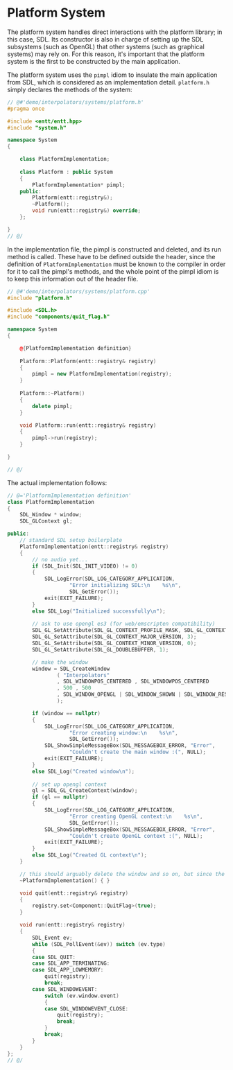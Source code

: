 # Platform System

The platform system handles direct interactions with the platform library; in
this case, SDL. Its constructor is also in charge of setting up the SDL
subsystems (such as OpenGL) that other systems (such as graphical systems) may
rely on. For this reason, it's important that the platform system is the first
to be constructed by the main application.

The platform system uses the `pimpl` idiom to insulate the main application from
SDL, which is considered as an implementation detail. `platform.h` simply declares
the methods of the system:

```cpp
// @#'demo/interpolators/systems/platform.h'
#pragma once

#include <entt/entt.hpp>
#include "system.h"

namespace System
{

    class PlatformImplementation;
    
    class Platform : public System
    {
        PlatformImplementation* pimpl;
    public:
        Platform(entt::registry&);
        ~Platform();
        void run(entt::registry&) override;
    };

}
// @/
```

In the implementation file, the pimpl is constructed and deleted, and its
run method is called. These have to be defined outside the header, since the
definition of `PlatformImplementation` must be known to the compiler in order
for it to call the pimpl's methods, and the whole point of the pimpl idiom is
to keep this information out of the header file.

```cpp
// @#'demo/interpolators/systems/platform.cpp'
#include "platform.h"

#include <SDL.h>
#include "components/quit_flag.h"

namespace System
{

    @{PlatformImplementation definition}
    
    Platform::Platform(entt::registry& registry)
    {
        pimpl = new PlatformImplementation(registry);
    }
    
    Platform::~Platform()
    {
        delete pimpl;
    }

    void Platform::run(entt::registry& registry)
    {
        pimpl->run(registry);
    }

}

// @/
```

The actual implementation follows:

```cpp
// @='PlatformImplementation definition'
class PlatformImplementation
{
    SDL_Window * window;
    SDL_GLContext gl;

public:
    // standard SDL setup boilerplate
    PlatformImplementation(entt::registry& registry)
    {
        // no audio yet...
        if (SDL_Init(SDL_INIT_VIDEO) != 0)
        {
            SDL_LogError(SDL_LOG_CATEGORY_APPLICATION, 
                    "Error initializing SDL:\n    %s\n", 
                    SDL_GetError());
            exit(EXIT_FAILURE);
        }
        else SDL_Log("Initialized successfully\n");
        
        // ask to use opengl es3 (for web/emscripten compatibility)
        SDL_GL_SetAttribute(SDL_GL_CONTEXT_PROFILE_MASK, SDL_GL_CONTEXT_PROFILE_ES);
        SDL_GL_SetAttribute(SDL_GL_CONTEXT_MAJOR_VERSION, 3);
        SDL_GL_SetAttribute(SDL_GL_CONTEXT_MINOR_VERSION, 0);
        SDL_GL_SetAttribute(SDL_GL_DOUBLEBUFFER, 1);

        // make the window
        window = SDL_CreateWindow
                ( "Interpolators"
                , SDL_WINDOWPOS_CENTERED , SDL_WINDOWPOS_CENTERED
                , 500 , 500
                , SDL_WINDOW_OPENGL | SDL_WINDOW_SHOWN | SDL_WINDOW_RESIZABLE
                );

        if (window == nullptr)
        {
            SDL_LogError(SDL_LOG_CATEGORY_APPLICATION, 
                    "Error creating window:\n    %s\n", 
                    SDL_GetError());
            SDL_ShowSimpleMessageBox(SDL_MESSAGEBOX_ERROR, "Error",
                    "Couldn't create the main window :(", NULL);
            exit(EXIT_FAILURE);
        }
        else SDL_Log("Created window\n");
        
        // set up opengl context
        gl = SDL_GL_CreateContext(window);
        if (gl == nullptr)
        {
            SDL_LogError(SDL_LOG_CATEGORY_APPLICATION, 
                    "Error creating OpenGL context:\n    %s\n", 
                    SDL_GetError());
            SDL_ShowSimpleMessageBox(SDL_MESSAGEBOX_ERROR, "Error",
                    "Couldn't create OpenGL context :(", NULL);
            exit(EXIT_FAILURE);
        }
        else SDL_Log("Created GL context\n");
    }

    // this should arguably delete the window and so on, but since the app is quitting...
    ~PlatformImplementation() { }

    void quit(entt::registry& registry)
    {
        registry.set<Component::QuitFlag>(true);
    }

    void run(entt::registry& registry)
    {
        SDL_Event ev;
        while (SDL_PollEvent(&ev)) switch (ev.type)
        {
        case SDL_QUIT:
        case SDL_APP_TERMINATING:
        case SDL_APP_LOWMEMORY:
            quit(registry);
            break;
        case SDL_WINDOWEVENT:
            switch (ev.window.event)
            {
            case SDL_WINDOWEVENT_CLOSE:
                quit(registry);
                break;
            }
            break;
        }
    }
};
// @/
```
